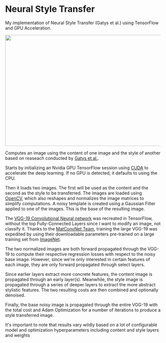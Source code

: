 # Neural Style Transfer
My implementation of Neural Style Transfer (Gatys et al.) using TensorFlow and GPU Acceleration.

<img id="nst_gif" class="proj_gif" src="https://sahilvsingh.netlify.app/GIFs/NST.gif" width="640" height="360" type="img/gif">

Computes an image using the content of one image and the style of another based on reaseach conducted by [Gatys et al.](https://arxiv.org/abs/1508.06576).

Starts by initializing an Nvidia GPU TensorFlow session using [CUDA](https://developer.nvidia.com/cuda-zone) to accelerate the deep learning. If no GPU is detected, it defaults to using the CPU.

Then it loads two images. The first will be used as the content and the second as the style to be transferred. The images are loaded using [OpenCV](https://opencv.org/), which also reshapes and normalizes the image matrices to simplify computations. A noisy template is created using a Gaussian Filter applied to one of the images. This is the base of the resulting image.

The [VGG-19 Convolutional Neural network](https://arxiv.org/abs/1409.1556) was recreated in TensorFlow, without the top Fully-Connected Layers since I want to modify an image, not classify it. Thanks to the [MatConvNet Team](https://www.vlfeat.org/matconvnet/pretrained/), training the large VGG-19 was expedited by using their downloadable parameters pre-trained on a large training set from [ImageNet](http://www.image-net.org/).

The two normalized images are both forward propagated through the VGG-19 to compute their respective regression losses with respect to the noisy base image. However, since we're only interested in certain features of each image, they are only forward propagated through select layers.

Since earlier layers extract more concrete features, the content image is propagated through an early layer(s). Meanwhile, the style image is propagated through a series of deeper layers to extract the more abstract stylistic features. The two resulting costs are then combined and optionally denoised.

Finally, the base noisy image is propagated through the entire VGG-19 with the total cost and Adam Optimization for a number of iterations to produce a style transferred image.

It's important to note that results vary wildly based on a lot of configurable model and optimization hyperparameters including content and style layers and weights
